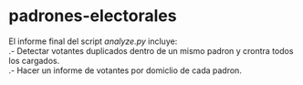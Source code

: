 # padrones-electorales

El informe final del script *analyze.py* incluye:  
.- Detectar votantes duplicados dentro de un mismo padron y crontra todos los cargados.  
.- Hacer un informe de votantes por domiclio de cada padron.  


